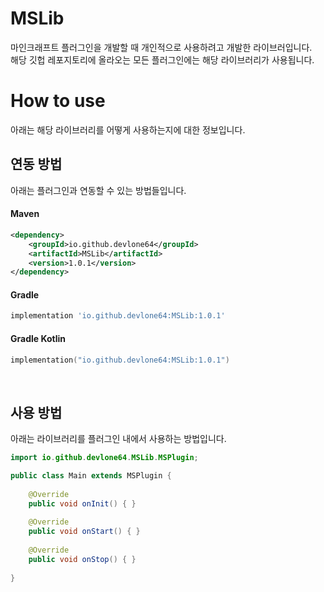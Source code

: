# MSLib
마인크래프트 플러그인을 개발할 때 개인적으로 사용하려고 개발한 라이브러입니다.<br>
해당 깃헙 레포지토리에 올라오는 모든 플러그인에는 해당 라이브러리가 사용됩니다.

# How to use
아래는 해당 라이브러리를 어떻게 사용하는지에 대한 정보입니다.

## 연동 방법
아래는 플러그인과 연동할 수 있는 방법들입니다.

#### Maven
```xml
<dependency>
    <groupId>io.github.devlone64</groupId>
    <artifactId>MSLib</artifactId>
    <version>1.0.1</version>
</dependency>
```

#### Gradle
```Groovy
implementation 'io.github.devlone64:MSLib:1.0.1'
```

#### Gradle Kotlin
```kotlin
implementation("io.github.devlone64:MSLib:1.0.1")
```

<br>

## 사용 방법
아래는 라이브러리를 플러그인 내에서 사용하는 방법입니다.

```java
import io.github.devlone64.MSLib.MSPlugin;

public class Main extends MSPlugin {
    
    @Override
    public void onInit() { }
    
    @Override
    public void onStart() { }
    
    @Override
    public void onStop() { }
    
}
```